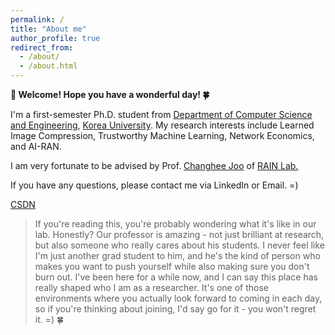 ```yaml
---
permalink: /
title: "About me"
author_profile: true
redirect_from: 
  - /about/
  - /about.html
---
```


**🎉 Welcome! Hope you have a wonderful day! 🍀**

I'm a first-semester Ph.D. student from [Department of Computer Science and Engineering](https://cs.korea.ac.kr/cs/index.do), [Korea University](https://www.korea.ac.kr/sites/ko/index.do). My research interests include Learned Image Compression, Trustworthy Machine Learning, Network Economics, and AI-RAN.

I am very fortunate to be advised by Prof. [Changhee Joo](https://rain.korea.ac.kr/members/professor) of [RAIN Lab.](https://rain.korea.ac.kr/)

If you have any questions, please contact me via LinkedIn or Email. =)

[CSDN](https://blog.csdn.net/cjh0318?spm=1000.2115.3001.5343)


>If you're reading this, you're probably wondering what it's like in our lab. Honestly? Our professor is amazing - not just brilliant at research, but also someone who really cares about his students. I never feel like I'm just another grad student to him, and he's the kind of person who makes you want to push yourself while also making sure you don't burn out. I've been here for a while now, and I can say this place has really shaped who I am as a researcher. It's one of those environments where you actually look forward to coming in each day, so if you're thinking about joining, I'd say go for it - you won't regret it. =) 🍀

